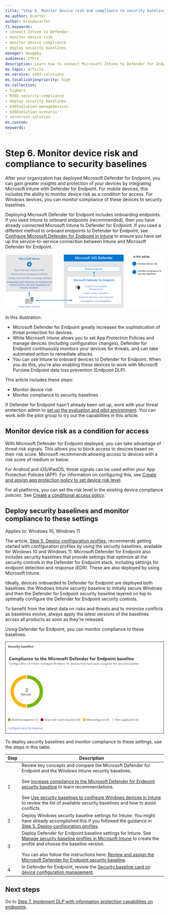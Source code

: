 ```yaml
---
title: "Step 6. Monitor device risk and compliance to security baselines"
ms.author: bcarter
author: brendacarter
f1.keywords:
- connect Intune to Defender
- monitor device risk
- monitor device compliance
- deploy security baselines
manager: dougeby
audience: ITPro
description: Learn how to connect Microsoft Intune to Defender for Endpoint and monitor device risk as a condition for access.
ms.topic: article
ms.service: o365-solutions
ms.localizationpriority: high
ms.collection:
- highpri
- M365-security-compliance
- deploy security baselines
- m365solution-managedevices
- m365solution-scenario
- zerotrust-solution
ms.custom: 
keywords: 
---
```


# Step 6. Monitor device risk and compliance to security baselines

After your organization has deployed Microsoft Defender for Endpoint, you can gain greater insights and protection of your devices by integrating Microsoft Intune with Defender for Endpoint. For mobile devices, this includes the ability to monitor device risk as a condition for access. For Windows devices, you can monitor compliance of these devices to security baselines. 

Deploying Microsoft Defender for Endpoint includes onboarding endpoints. If you used Intune to onboard endpoints (recommended), then you have already connected Microsoft Intune to Defender for Endpoint. If you used a different method to onboard endpoints to Defender for Endpoint, see [Configure Microsoft Defender for Endpoint in Intune](/mem/intune/protect/advanced-threat-protection-configure) to ensure you have set up the service-to-service connection between Intune and Microsoft Defender for Endpoint. 


![Defender for Endpoint and Microsoft Intune integration illustration](../media/devices/devices-defender-for-endpoint-steps.png#lightbox)

In this illustration:
- Microsoft Defender for Endpoint greatly increases the sophistication of threat protection for devices. 
- While Microsoft Intune allows you to set App Protection Policies and manage devices (including configuration changes), Defender for Endpoint continuously monitors your devices for threats, and can take automated action to remediate attacks. 
- You can use Intune to onboard devices to Defender for Endpoint. When you do this, you're also enabling these devices to work with Microsoft Purview Endpoint data loss prevention (Endpoint DLP).

This article includes these steps:
- Monitor device risk
- Monitor compliance to security baselines

If Defender for Endpoint hasn’t already been set up, work with your threat protection admin to [set up the evaluation and pilot environment](../security/defender/eval-defender-endpoint-overview.md). You can work with the pilot group to try out the capabilities in this article.

## Monitor device risk as a condition for access

With Microsoft Defender for Endpoint deployed, you can take advantage of threat risk signals. This allows you to block access to devices based on their risk score. Microsoft recommends allowing access to devices with a risk score of medium or below.

For Android and iOS/iPadOS, threat signals can be used within your App Protection Policies (APP). For information on configuring this, see [Create and assign app protection policy to set device risk level](/mem/intune/protect/advanced-threat-protection-configure#create-and-assign-compliance-policy-to-set-device-risk-level).

For all platforms, you can set the risk level in the existing device compliance policies. See [Create a conditional access policy](/mem/intune/protect/advanced-threat-protection-configure#create-a-conditional-access-policy).

## Deploy security baselines and monitor compliance to these settings

Applies to: Windows 10, Windows 11

The article, [Step 5. Deploy configuration profiles](manage-devices-with-intune-configuration-profiles.md), recommends getting started with configuration profiles by using the security baselines, available for Windows 10 and Windows 11. Microsoft Defender for Endpoint also includes security baselines that provide settings that optimize all the security controls in the Defender for Endpoint stack, including settings for endpoint detection and response (EDR). These are also deployed by using Microsoft Intune.

Ideally, devices onboarded to Defender for Endpoint are deployed both baselines: the Windows Intune security baseline to initially secure Windows and then the Defender for Endpoint security baseline layered on top to optimally configure the Defender for Endpoint security controls.

To benefit from the latest data on risks and threats and to minimize conflicts as baselines evolve, always apply the latest versions of the baselines across all products as soon as they're released. 

Using Defender for Endpoint, you can monitor compliance to these baselines. 

![The card for monitoring compliance to security baselines](../media/devices/secconmgmt-baseline-card.png#lightbox)

To deploy security baselines and monitor compliance to these settings, use the steps in this table.


|Step  |Description  |
|---------|---------|
|1     |Review key concepts and compare the Microsoft Defender for Endpoint and the Windows Intune security baselines. <br><br>See [Increase compliance to the Microsoft Defender for Endpoint security baseline](../security/defender-endpoint/configure-machines-security-baseline.md) to learn recommendations.<br><br>See [Use security baselines to configure Windows devices in Intune ](/mem/intune/protect/security-baselines) to review the list of available security baselines and how to avoid conflicts.         |
|2     |  Deploy Windows security baseline settings for Intune. You might have already accomplished this if you followed the guidance in [Step 5. Deploy configuration profiles](manage-devices-with-intune-configuration-profiles.md).        |
|3    |  Deploy Defender for Endpoint baseline settings for Intune. See [Manage security baseline profiles in Microsoft Intune](/mem/intune/protect/security-baselines-configure) to create the profile and choose the baseline version.<br><br>You can also follow the instructions here: [Review and assign the Microsoft Defender for Endpoint security baseline](../security/defender-endpoint/configure-machines-security-baseline.md#review-and-assign-the-microsoft-defender-for-endpoint-security-baseline).     |
|4     | In Defender for Endpoint, review the [Security baseline card on device configuration management](../security/defender-endpoint/configure-machines.md).          |


## Next steps
Go to [Step 7. Implement DLP with information protection capabilities on endpoints](manage-devices-with-intune-dlp-mip.md).